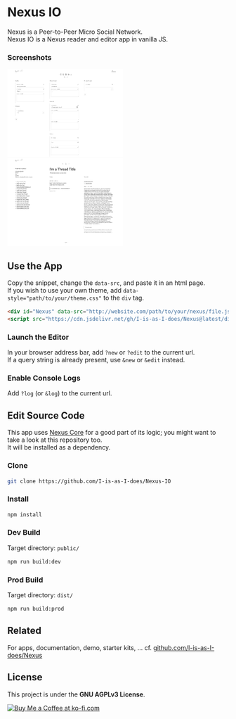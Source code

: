 # Nexus IO

Nexus is a Peer-to-Peer Micro Social Network.  
Nexus IO is a Nexus reader and editor app in vanilla JS.

### Screenshots

<img src="doc/NxIO-editor-screenshot.png" height="200px" />
<img src="doc/NxIO-reader-screenshot.png" height="200px" />

## Use the App

Copy the snippet, change the `data-src`, and paste it in an html page.  
If you wish to use your own theme, add  `data-style="path/to/your/theme.css"` to the `div` tag.  

```html
<div id="Nexus" data-src="http://website.com/path/to/your/nexus/file.json#optional-thread-id"></div>
<script src="https://cdn.jsdelivr.net/gh/I-is-as-I-does/Nexus@latest/dist/js/NxIO.js"></script>
```

### Launch the Editor

In your browser address bar, add `?new` or `?edit` to the current url.  
If a query string is already present, use `&new` or `&edit` instead.

### Enable Console Logs

Add `?log` (or `&log`) to the current url.

## Edit Source Code

This app uses [Nexus Core](https://github.com/I-is-as-I-does/Nexus-Core) for a good part of its logic; you might want to take a look at this repository too.  
It will be installed as a dependency.  

### Clone

```bash
git clone https://github.com/I-is-as-I-does/Nexus-IO
```

### Install

```bash
npm install
```

### Dev Build

Target directory: `public/`

```bash
npm run build:dev
```

### Prod Build

Target directory: `dist/`

```bash
npm run build:prod
```

## Related

For apps, documentation, demo, starter kits, ... cf. [github.com/I-is-as-I-does/Nexus](https://github.com/I-is-as-I-does/Nexus) 

## License

This project is under the **GNU AGPLv3 License**. 

<a href='https://ko-fi.com/I2I17EOYP' target='_blank'><img height='36' style='border:0px;height:36px;' src='https://cdn.ko-fi.com/cdn/kofi2.png?v=3' border='0' alt='Buy Me a Coffee at ko-fi.com' /></a>
